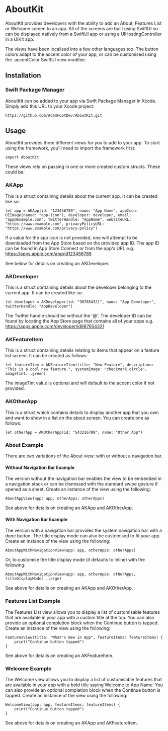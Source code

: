 # AboutKit

AboutKit provides developers with the ability to add an About, Features List or Welcome screen to an app. All of the screens are built using SwiftUI so can be displayed natively from a SwiftUI app or using a UIHostingController in a UIKit app.

The views have been localised into a few other languages too. The button colors adapt to the accent color of your app, or can be customised using the .accentColor SwiftUI view modifier.

## Installation

### Swift Package Manager

AboutKit can be added to your app via Swift Package Manager in Xcode. Simply add this URL to your Xcode project:

    https://github.com/AdamFootDev/AboutKit.git

## Usage

AboutKit provides three different views for you to add to your app. To start using the framework, you'll need to import the framework first:

    import AboutKit

These views rely on passing in one or more created custom structs. These could be:

### AKApp

This is a struct containing details about the current app. It can be created like so:

    let app = AKApp(id: "123456789", name: "App Name", appIcon: UIImage(named: "app-icon"), developer: developer, email: "app@example.com", twitterHandle: "AppName", websiteURL: "https://www.example.com", privacyPolicyURL: "https://www.example.com/privacy-policy")

If a value for the app icon is not provided, one will attempt to be downloaded from the App Store based on the provided app ID. The app ID can be found in App Store Connect or from the app's URL e.g. <https://apps.apple.com/app/id123456789>

See below for details on creating an AKDeveloper.

### AKDeveloper

This is a struct containing details about the developer belonging to the current app. It can be created like so:

    let developer = AKDeveloper(id: "987654321", name: "App Developer", twitterHandle: "AppDeveloper")

The Twitter handle should be without the '@'. The developer ID can be found by locating the App Store page that contains all of your apps e.g. <https://apps.apple.com/developer/id987654321>

### AKFeatureItem

This is a struct containing details relating to items that appear on a feature list screen. It can be created as follows:

    let featureItem = AKFeatureItem(title: "New Feature", description: "This is a cool new feature.", systemImage: "checkmark.circle", imageTint: .green)

The imageTint value is optional and will default to the accent color if not provided.

### AKOtherApp

This is a struct which contains details to display another app that you own and want to show in a list on the about screen. You can create one as follows:

    let otherApp = AKOtherApp(id: "543216789", name: "Other App")

### About Example

There are two variations of the About view: with or without a navigation bar.

#### Without Navigation Bar Example

The version without the navigation bar enables the view to be embedded in a navigation stack or can be dismissed with the standard swipe gesture if opened as a sheet. Create an instance of the view using the following:

    AboutAppView(app: app, otherApps: otherApps)

See above for details on creating an AKApp and AKOtherApp.

#### With Navigation Bar Example

The version with a navigation bar provides the system navigation bar with a done button. The title display mode can also be customised to fit your app. Create an instance of the view using the following:

    AboutAppWithNavigationView(app: app, otherApps: otherApps)

Or, to customise the title display mode (it defaults to inline) with the following:

    AboutAppWithNavigationView(app: app, otherApps: otherApps, titleDisplayMode: .large)

See above for details on creating an AKApp and AKOtherApp.

### Features List Example

The Features List view allows you to display a list of customisable features that are available in your app with a custom title at the top. You can also provide an optional completion block when the Continue button is tapped. Create an instance of the view using the following:

    FeaturesView(title: "What's New in App", featureItems: featureItems) {
        print("Continue button tapped")
    }

See above for details on creating an AKFeatureItem.

### Welcome Example

The Welcome view allows you to display a list of customisable features that are available in your app with a bold title saying Welcome to App Name. You can also provide an optional completion block when the Continue button is tapped. Create an instance of the view using the following:

    WelcomeView(app: app, featureItems: featureItems) {
        print("Continue button tapped")
    }

See above for details on creating an AKApp and AKFeatureItem.
